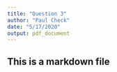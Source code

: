 ```yaml
---
title: "Question 3"
author: "Paul Check"
date: "5/17/2020"
output: pdf_document
---
```


## This is a markdown file